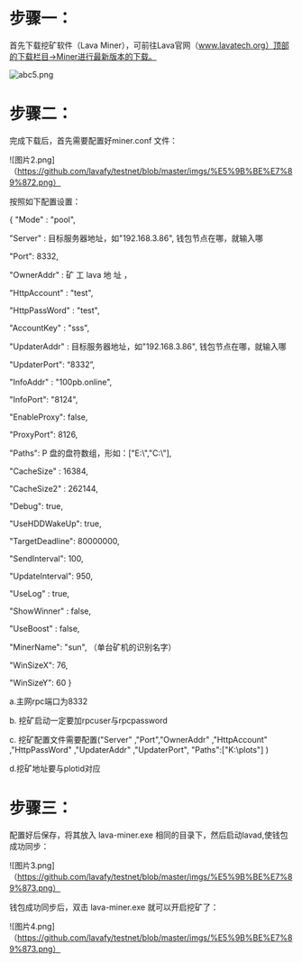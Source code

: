 # 步骤一：
首先下载挖矿软件（Lava Miner），可前往Lava官网（www.lavatech.org）顶部的下载栏目->Miner进行最新版本的下载。

![abc5.png](https://github.com/lavafy/testnet/blob/master/imgs/abc5.png)

# 步骤二：

完成下载后，首先需要配置好miner.conf 文件：  

![图片2.png]（https://github.com/lavafy/testnet/blob/master/imgs/%E5%9B%BE%E7%89%872.png）

按照如下配置设置：
 
 { "Mode" :  "pool",

"Server" : 目标服务器地址，如"192.168.3.86", 钱包节点在哪，就输入哪

"Port": 8332, 

"OwnerAddr" : 矿 工 lava 地 址 ，

"HttpAccount" : "test",

"HttpPassWord" : "test",

"AccountKey" : "sss",

"UpdaterAddr" : 目标服务器地址，如"192.168.3.86", 钱包节点在哪，就输入哪

"UpdaterPort": “8332”, 

"InfoAddr" : "100pb.online",

"InfoPort": "8124", 

"EnableProxy": false, 

"ProxyPort": 8126, 

"Paths": P 盘的盘符数组，形如：["E:\\","C:\\"], 

"CacheSize" : 16384, 

"CacheSize2" : 262144, 

"Debug": true, 

"UseHDDWakeUp": true, 

"TargetDeadline": 80000000, 

"SendInterval": 100, 

"UpdateInterval": 950, 

"UseLog" : true, 

"ShowWinner" : false, 

"UseBoost" : false, 

"MinerName": "sun", （单台矿机的识别名字） 

"WinSizeX": 76, 

"WinSizeY": 60 }

a.主网rpc端口为8332

b. 挖矿启动一定要加rpcuser与rpcpassword

c. 挖矿配置文件需要配置("Server" ,"Port","OwnerAddr" ,"HttpAccount" ,"HttpPassWord" ,"UpdaterAddr" ,"UpdaterPort",  "Paths":["K:\\plots"] )

d.挖矿地址要与plotid对应


# 步骤三：

配置好后保存，将其放入 lava-miner.exe 相同的目录下，然后启动lavad,使钱包成功同步：

![图片3.png]（https://github.com/lavafy/testnet/blob/master/imgs/%E5%9B%BE%E7%89%873.png）

钱包成功同步后，双击 lava-miner.exe 就可以开启挖矿了：

![图片4.png]（https://github.com/lavafy/testnet/blob/master/imgs/%E5%9B%BE%E7%89%873.png）
